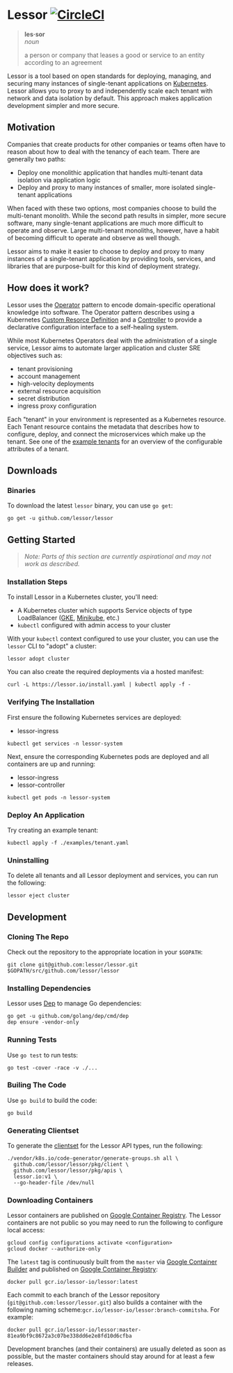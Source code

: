 # Lessor [![CircleCI](https://circleci.com/gh/lessor/lessor/tree/master.svg?style=svg&circle-token=6df998c0f2085edbc4bfeaf38e5114f990204c36)](https://circleci.com/gh/lessor/lessor/tree/master)

> **les·sor** <br>
> *noun*
>
> a person or company that leases a good or service to an entity according to an agreement

Lessor is a tool based on open standards for deploying, managing, and securing many instances of single-tenant applications on [Kubernetes](https://kubernetes.io/). Lessor allows you to proxy to and independently scale each tenant with network and data isolation by default. This approach makes application development simpler and more secure.

## Motivation

Companies that create products for other companies or teams often have to reason about how to deal with the tenancy of each team. There are generally two paths:

- Deploy one monolithic application that handles multi-tenant data isolation via application logic
- Deploy and proxy to many instances of smaller, more isolated single-tenant applications

When faced with these two options, most companies choose to build the multi-tenant monolith. While the second path results in simpler, more secure software, many single-tenant applications are much more difficult to operate and observe. Large multi-tenant monoliths, however, have a habit of becoming difficult to operate and observe as well though.

Lessor aims to make it easier to choose to deploy and proxy to many instances of a single-tenant application by providing tools, services, and libraries that are purpose-built for this kind of deployment strategy.

## How does it work?

Lessor uses the [Operator](https://coreos.com/blog/introducing-operators.html) pattern to encode domain-specific operational knowledge into software. The Operator pattern describes using a Kubernetes [Custom Resorce Definition](https://kubernetes.io/docs/concepts/api-extension/custom-resources/) and a [Controller](https://github.com/kubernetes/community/blob/master/contributors/devel/controllers.md) to provide a declarative configuration interface to a self-healing system.

While most Kubernetes Operators deal with the administration of a single service, Lessor aims to automate larger application and cluster SRE objectives such as:

- tenant provisioning
- account management
- high-velocity deployments
- external resource acquisition
- secret distribution
- ingress proxy configuration

Each "tenant" in your environment is represented as a Kubernetes resource. Each Tenant resource contains the metadata that describes how to configure, deploy, and connect the microservices which make up the tenant. See one of the [example tenants](./examples/tenant.yaml) for an overview of the configurable attributes of a tenant.

## Downloads

### Binaries

To download the latest `lessor` binary, you can use `go get`:

```
go get -u github.com/lessor/lessor
```

## Getting Started

> *Note: Parts of this section are currently aspirational and may not work as described.*

### Installation Steps

To install Lessor in a Kubernetes cluster, you'll need:

- A Kubernetes cluster which supports Service objects of type LoadBalancer ([GKE](https://cloud.google.com/kubernetes-engine/), [Minikube](https://kubernetes.io/docs/getting-started-guides/minikube/#quickstart), etc.)
- `kubectl` configured with admin access to your cluster

With your `kubectl` context configured to use your cluster, you can use the `lessor` CLI to "adopt" a cluster:

```
lessor adopt cluster
```

You can also create the required deployments via a hosted manifest:

```
curl -L https://lessor.io/install.yaml | kubectl apply -f -
```

### Verifying The Installation

First ensure the following Kubernetes services are deployed:

- lessor-ingress

```
kubectl get services -n lessor-system
```

Next, ensure the corresponding Kubernetes pods are deployed and all containers are up and running:

- lessor-ingress
- lessor-controller

```
kubectl get pods -n lessor-system
```

### Deploy An Application

Try creating an example tenant:

```
kubectl apply -f ./examples/tenant.yaml
```

### Uninstalling

To delete all tenants and all Lessor deployment and services, you can run the following:

```
lessor eject cluster
```

## Development

### Cloning The Repo

Check out the repository to the appropriate location in your `$GOPATH`:

```
git clone git@github.com:lessor/lessor.git $GOPATH/src/github.com/lessor/lessor
```

### Installing Dependencies

Lessor uses [Dep](https://github.com/golang/dep) to manage Go dependencies:

```
go get -u github.com/golang/dep/cmd/dep
dep ensure -vendor-only
```

### Running Tests

Use `go test` to run tests:

```
go test -cover -race -v ./...
```

### Builing The Code

Use `go build` to build the code:

```
go build
```

### Generating Clientset

To generate the [clientset](https://github.com/kubernetes/community/blob/master/contributors/devel/generating-clientset.md) for the Lessor API types, run the following:

```
./vendor/k8s.io/code-generator/generate-groups.sh all \
  github.com/lessor/lessor/pkg/client \
  github.com/lessor/lessor/pkg/apis \
  lessor.io:v1 \
  --go-header-file /dev/null
```

### Downloading Containers

Lessor containers are published on [Google Container Registry](https://cloud.google.com/container-registry/). The Lessor containers are not public so you may need to run the following to configure local access:

```
gcloud config configurations activate <configuration>
gcloud docker --authorize-only
```

The `latest` tag is continuously built from the `master` via [Google Container Builder](https://cloud.google.com/container-builder/) and published on [Google Container Registry](https://cloud.google.com/container-registry/):

```
docker pull gcr.io/lessor-io/lessor:latest
```

Each commit to each branch of the Lessor repository (`git@github.com:lessor/lessor.git`) also builds a container with the following naming scheme:`gcr.io/lessor-io/lessor:branch-commitsha`. For example:

```
docker pull gcr.io/lessor-io/lessor:master-81ea9bf9c8672a3c07be338dd6e2e8fd10d6cfba
```

Development branches (and their containers) are usually deleted as soon as possible, but the master containers should stay around for at least a few releases.

